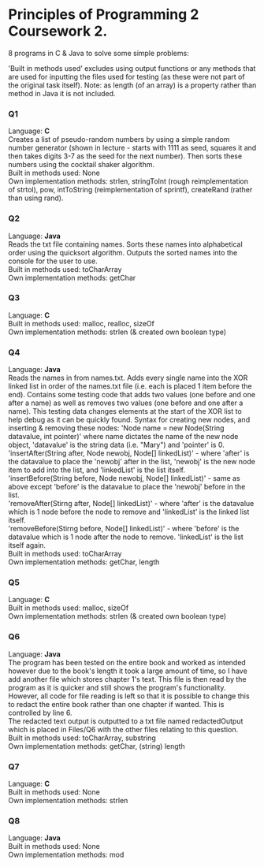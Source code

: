 # Principles of Programming 2 Coursework 2. 
8 programs in C &amp; Java to solve some simple problems:

'Built in methods used' excludes using output functions or any methods that are used for inputting the files used for testing (as these were not part of the original task itself).
Note: as length (of an array) is a property rather than method in Java it is not included.

### Q1
Language: **C**  
Creates a list of pseudo-random numbers by using a simple random number generator (shown in lecture - starts with 1111 as seed, squares it and then takes digits 3-7 as the seed for the next number). Then sorts these numbers using the cocktail shaker algorithm.  
Built in methods used: None  
Own implementation methods: strlen, stringToInt (rough reimplementation of strtol), pow, intToString (reimplementation of sprintf), createRand (rather than using rand).  

### Q2
Language: **Java**  
Reads the txt file containing names. Sorts these names into alphabetical order using the quicksort algorithm. Outputs the sorted names into the console for the user to use.  
Built in methods used: toCharArray  
Own implementation methods: getChar  

### Q3
Language: **C**  
Built in methods used: malloc, realloc, sizeOf  
Own implementation methods: strlen (& created own boolean type)  

### Q4
Language: **Java**  
Reads the names in from names.txt. Adds every single name into the XOR linked list in order of the names.txt file (i.e. each is placed 1 item before the end). Contains some testing code that adds two values (one before and one after a name) as well as removes two values (one before and one after a name). This testing data changes elements at the start of the XOR list to help debug as it can be quickly found. Syntax for creating new nodes, and inserting & removing these nodes:
'Node name = new Node(String datavalue, int pointer)' where name dictates the name of the new node object, 'datavalue' is the string data (i.e. "Mary") and 'pointer' is 0.  
'insertAfter(String after, Node newobj, Node[] linkedList)' - where 'after' is the datavalue to place the 'newobj' after in the list, 'newobj' is the new node item to add into the list, and 'linkedList' is the list itself.  
'insertBefore(String before, Node newobj, Node[] linkedList)' - same as above except 'before' is the datavalue to place the 'newobj' before in the list.  
'removeAfter(Stirng after, Node[] linkedList)' - where 'after' is the datavalue which is 1 node before the node to remove and 'linkedList' is the linked list itself.  
'removeBefore(Stirng before, Node[] linkedList)' - where 'before' is the datavalue which is 1 node after the node to remove. 'linkedList' is the list itself again.  
Built in methods used: toCharArray  
Own implementation methods: getChar, length  

### Q5
Language: **C**  
Built in methods used: malloc, sizeOf  
Own implementation methods: strlen (& created own boolean type)  

### Q6
Language: **Java**  
The program has been tested on the entire book and worked as intended however due to the book's length it took a large amount of time, so I have add another file which stores chapter 1's text. This file is then read by the program as it is quicker and still shows the program's functionality. However, all code for file reading is left so that it is possible to change this to redact the entire book rather than one chapter if wanted. This is controlled by line 6.  
The redacted text output is outputted to a txt file named redactedOutput which is placed in Files/Q6 with the other files relating to this question.  
Built in methods used: toCharArray, substring  
Own implementation methods: getChar, (string) length  

### Q7
Language: **C**  
Built in methods used: None  
Own implementation methods: strlen  

### Q8
Language: **Java**  
Built in methods used: None  
Own implementation methods: mod  
